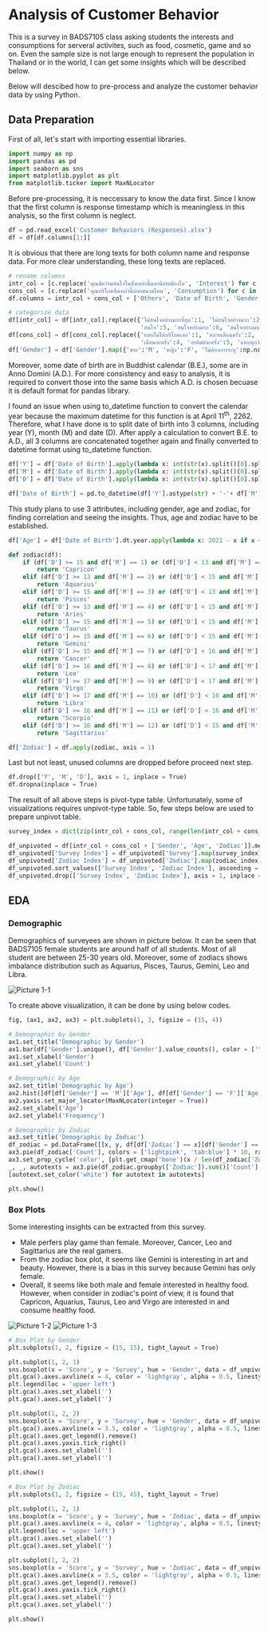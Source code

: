 # Analysis of Customer Behavior

This is a survey in BADS7105 class asking students the interests and consumptions for serveral activites, such as food, cosmetic, game and so on. Even the sample size is not large enough to represent the population in Thailand or in the world, I can get some insights which will be described below.

Below will descibed how to pre-process and analyze the customer behavior data by using Python.

## Data Preparation

First of all, let's start with importing essential libraries.

```python
import numpy as np
import pandas as pd
import seaborn as sns
import matplotlib.pyplot as plt
from matplotlib.ticker import MaxNLocator
```

Before pre-processing, it is neccessary to know the data first. Since I know that the first column is response timestamp which is meaningless in this analysis, so the first column is neglect.

```python
df = pd.read_excel('Customer Behaviors (Responses).xlsx')
df = df[df.columns[1:]]
```

It is obvious that there are long texts for both column name and response data. For more clear understanding, these long texts are replaced.

```python
# rename columns
intr_col = [c.replace('คุณมีความสนใจในสิ่งเหล่านี้มากน้อยเพียงใด', 'Interest') for c in df.columns if 'คุณมีความสนใจในสิ่งเหล่านี้มากน้อยเพียงใด' in c]
cons_col = [c.replace('คุณบริโภคสิ่งเหล่านี้บ่อยขนาดไหน', 'Consumption') for c in df.columns if 'คุณบริโภคสิ่งเหล่านี้บ่อยขนาดไหน' in c]
df.columns = intr_col + cons_col + ['Others', 'Date of Birth', 'Gender']

# categorize data
df[intr_col] = df[intr_col].replace({'ไม่สนใจอย่างมากที่สุด':1, 'ไม่สนใจอย่างมาก':2, 'ไม่สนใจ':3, 'เฉยๆ':4,
                                     'สนใจ':5, 'สนใจอย่างมาก':6, 'สนใจอย่างมากที่สุด':7})
df[cons_col] = df[cons_col].replace({'แทบไม่ได้บริโภคเลย':1, 'หลายเดือนครั้ง':2, 'เดือนละ 2-3 ครั้ง':3,
                                     'เดือนละครั้ง':4, 'อาทิตย์ละครั้ง':5, 'แทบทุกวัน':6})
df['Gender'] = df['Gender'].map({'ชาย':'M', 'หญิง':'F', 'ไม่ต้องการระบุ':np.nan})
```

Moreover, some date of birth are in Buddhist calendar (B.E.), some are in Anno Domini (A.D.). For more consistency and easy to analysis, it is required to convert those into the same basis which A.D. is chosen becuase it is default format for pandas library.

I found an issue when using to_datetime function to convert the calendar year because the maximum datetime for this function is at April 11<sup>th</sup>, 2262. Therefore, what I have done is to split date of birth into 3 columns, including year (Y), month (M) and date (D). After apply a calculation to convert B.E. to A.D., all 3 columns are concatenated together again and finally converted to datetime format using to_datetime function.

```python
df['Y'] = df['Date of Birth'].apply(lambda x: int(str(x).split()[0].split('-')[0])).apply(lambda x: x if x < 2500 else x - 543)
df['M'] = df['Date of Birth'].apply(lambda x: int(str(x).split()[0].split('-')[1]))
df['D'] = df['Date of Birth'].apply(lambda x: int(str(x).split()[0].split('-')[2]))

df['Date of Birth'] = pd.to_datetime(df['Y'].astype(str) + '-'+ df['M'].astype(str) + '-' + df['D'].astype(str))
```

This study plans to use 3 attributes, including gender, age and zodiac, for finding correlation and seeing the insights. Thus, age and zodiac have to be established.

```python
df['Age'] = df['Date of Birth'].dt.year.apply(lambda x: 2021 - x if x < 2020 else np.nan)
```

```python
def zodiac(df):
    if (df['D'] >= 15 and df['M'] == 1) or (df['D'] < 13 and df['M'] == 2):
        return 'Capricon'        
    elif (df['D'] >= 13 and df['M'] == 2) or (df['D'] < 15 and df['M'] == 3):
        return 'Aquarius'
    elif (df['D'] >= 15 and df['M'] == 3) or (df['D'] < 13 and df['M'] == 4):
        return 'Pisces'
    elif (df['D'] >= 13 and df['M'] == 4) or (df['D'] < 15 and df['M'] == 5):
        return 'Aries'
    elif (df['D'] >= 15 and df['M'] == 5) or (df['D'] < 15 and df['M'] == 6):
        return 'Taurus'
    elif (df['D'] >= 15 and df['M'] == 6) or (df['D'] < 15 and df['M'] == 7):
        return 'Gemini'
    elif (df['D'] >= 15 and df['M'] == 7) or (df['D'] < 16 and df['M'] == 8):
        return 'Cancer'
    elif (df['D'] >= 16 and df['M'] == 8) or (df['D'] < 17 and df['M'] == 9):
        return 'Leo'
    elif (df['D'] >= 17 and df['M'] == 9) or (df['D'] < 17 and df['M'] == 10):
        return 'Virgo'
    elif (df['D'] >= 17 and df['M'] == 10) or (df['D'] < 16 and df['M'] == 11):
        return 'Libra'
    elif (df['D'] >= 16 and df['M'] == 11) or (df['D'] < 16 and df['M'] == 12):
        return 'Scorpio'
    elif (df['D'] >= 16 and df['M'] == 12) or (df['D'] < 15 and df['M'] == 1):
        return 'Sagittarius'

df['Zodiac'] = df.apply(zodiac, axis = 1)
```

Last but not least, unused columns are dropped before proceed next step.

```python
df.drop(['Y', 'M', 'D'], axis = 1, inplace = True)
df.dropna(inplace = True)
```

The result of all above steps is pivot-type table. Unfortunately, some of visualizations requires unpivot-type table. So, few steps below are used to prepare unpivot table.

```python
survey_index = dict(zip(intr_col + cons_col, range(len(intr_col + cons_col))))

df_unpivoted = df[intr_col + cons_col + ['Gender', 'Age', 'Zodiac']].melt(id_vars = ['Gender', 'Age', 'Zodiac'], var_name = 'Survey', value_name = 'Score')
df_unpivoted['Survey Index'] = df_unpivoted['Survey'].map(survey_index)
df_unpivoted['Zodiac Index'] = df_unpivoted['Zodiac'].map(zodiac_index)
df_unpivoted.sort_values(['Survey Index', 'Zodiac Index'], ascending = [True, True], inplace = True)
df_unpivoted.drop(['Survey Index', 'Zodiac Index'], axis = 1, inplace = True)
```

## EDA

### Demographic

Demographics of surveyees are shown in picture below. It can be seen that BADS7105 female students are around half of all students. Most of all student are between 25-30 years old. Moreover, some of zodiacs shows imbalance distribution such as Aquarius, Pisces, Taurus, Gemini, Leo and Libra.

![Picture 1-1](https://github.com/ntc-namwong/BADS7105/blob/main/Homework%2001/Picture%201-1%20Demographic.jpg)

To create above visualization, it can be done by using below codes.

```python
fig, (ax1, ax2, ax3) = plt.subplots(1, 3, figsize = (15, 4))
```

```python
# Demographic by Gender
ax1.set_title('Demographic by Gender')
ax1.bar(df['Gender'].unique(), df['Gender'].value_counts(), color = ['tab:blue', 'lightpink'])
ax1.set_xlabel('Gender')
ax1.set_ylabel('Count')
```

```python
# Demographic by Age
ax2.set_title('Demographic by Age')
ax2.hist([df[df['Gender'] == 'M']['Age'], df[df['Gender'] == 'F']['Age']], bins = 15, rwidth = 0.9, stacked = True, color = ['tab:blue', 'lightpink'])
ax2.yaxis.set_major_locator(MaxNLocator(integer = True))
ax2.set_xlabel('Age')
ax2.set_ylabel('Frequency')
```

```python
# Demographic by Zodiac
ax3.set_title('Demographic by Zodiac')
df_zodiac = pd.DataFrame([[x, y, df[df['Zodiac'] == x][df['Gender'] == y]['Age'].count()] for _, x in enumerate(df['Zodiac'].unique()) for _, y in enumerate(df[df['Zodiac'] == x]['Gender'].unique())], columns = ['Zodiac','Gender','Count']).sort_values(['Zodiac', 'Gender'])
ax3.pie(df_zodiac['Count'], colors = ['lightpink', 'tab:blue'] * 10, radius = 0.7, wedgeprops = dict(width = 0.05), startangle = 90)
ax3.set_prop_cycle('color', [plt.get_cmap('bone')(x / len(df_zodiac['Zodiac'].unique())) for x, _ in enumerate(df_zodiac['Zodiac'].unique())])
_, _, autotexts = ax3.pie(df_zodiac.groupby(['Zodiac']).sum()['Count'], labels = df_zodiac['Zodiac'].unique(), wedgeprops = dict(width = 0.3), startangle = 90, autopct = lambda x: '{:,.0f}'.format(x * df_zodiac['Count'].sum() / 100), pctdistance = 0.85)
[autotext.set_color('white') for autotext in autotexts]
```

```python
plt.show()
```

### Box Plots

Some interesting insights can be extracted from this survey.
  - Male perfers play game than female. Moreover, Cancer, Leo and Sagittarius are the real gamers.
  - From the zodiac box plot, it seems like Gemini is interesting in art and beauty. However, there is a bias in this survey because Gemini has only female.
  - Overall, it seems like both male and female interested in healthy food. However, when consider in zodiac's point of view, it is found that Capricon, Aquarius, Taurus, Leo and Virgo are interested in and consume healthy food.

![Picture 1-2](https://github.com/ntc-namwong/BADS7105/blob/main/Homework%2001/Picture%201-2%20Box%20Plot%20by%20Age.jpg)
![Picture 1-3](https://github.com/ntc-namwong/BADS7105/blob/main/Homework%2001/Picture%201-3%20Box%20Plot%20by%20Zodiac.jpg)

```python
# Box Plot by Gender
plt.subplots(1, 2, figsize = (15, 15), tight_layout = True)

plt.subplot(1, 2, 1)
sns.boxplot(x = 'Score', y = 'Survey', hue = 'Gender', data = df_unpivoted[df_unpivoted['Survey'].isin(intr_col)], palette = {'M':'tab:blue', 'F':'lightpink'})
plt.gca().axes.axvline(x = 4, color = 'lightgray', alpha = 0.5, linestyle = '--')
plt.legend(loc = 'upper left')
plt.gca().axes.set_xlabel('')
plt.gca().axes.set_ylabel('')

plt.subplot(1, 2, 2)
sns.boxplot(x = 'Score', y = 'Survey', hue = 'Gender', data = df_unpivoted[df_unpivoted['Survey'].isin(cons_col)], palette = {'M':'tab:blue', 'F':'lightpink'})
plt.gca().axes.axvline(x = 3.5, color = 'lightgray', alpha = 0.5, linestyle = '--')
plt.gca().axes.get_legend().remove()
plt.gca().axes.yaxis.tick_right()
plt.gca().axes.set_xlabel('')
plt.gca().axes.set_ylabel('')

plt.show()
```

```python
# Box Plot by Zodiac
plt.subplots(1, 2, figsize = (15, 45), tight_layout = True)

plt.subplot(1, 2, 1)
sns.boxplot(x = 'Score', y = 'Survey', hue = 'Zodiac', data = df_unpivoted[df_unpivoted['Survey'].isin(intr_col)])
plt.gca().axes.axvline(x = 4, color = 'lightgray', alpha = 0.5, linestyle = '--')
plt.legend(loc = 'upper left')
plt.gca().axes.set_xlabel('')
plt.gca().axes.set_ylabel('')

plt.subplot(1, 2, 2)
sns.boxplot(x = 'Score', y = 'Survey', hue = 'Zodiac', data = df_unpivoted[df_unpivoted['Survey'].isin(cons_col)])
plt.gca().axes.axvline(x = 3.5, color = 'lightgray', alpha = 0.5, linestyle = '--')
plt.gca().axes.get_legend().remove()
plt.gca().axes.yaxis.tick_right()
plt.gca().axes.set_xlabel('')
plt.gca().axes.set_ylabel('')

plt.show()
```
